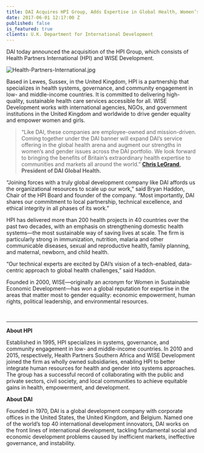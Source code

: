 ```yaml
---
title: DAI Acquires HPI Group, Adds Expertise in Global Health, Women’s Empowerment
date: 2017-06-01 12:17:00 Z
published: false
is_featured: true
clients: U.K. Department for International Development
---
```


DAI today announced the acquisition of the HPI Group, which consists of Health Partners International (HPI) and WISE Development.

![Health-Partners-International.jpg](/uploads/Health-Partners-International.jpg)

Based in Lewes, Sussex, in the United Kingdom, HPI is a partnership that specializes in health systems, governance, and community engagement in low- and middle-income countries. It is committed to delivering high-quality, sustainable health care services accessible for all. WISE Development works with international agencies, NGOs, and government institutions in the United Kingdom and worldwide to drive gender equality and empower women and girls.

<!--more-->

> “Like DAI, these companies are employee-owned and mission-driven. Coming together under the DAI banner will expand DAI’s service offering in the global health arena and augment our strengths in women’s and gender issues across the DAI portfolio. We look forward to bringing the benefits of Britain’s extraordinary health expertise to communities and markets all around the world.” **[Chris LeGrand](https://www.dai.com/who-we-are/leadership/christopher-legrand), President of DAI Global Health.**

“Joining forces with a truly global development company like DAI affords us the organizational resources to scale up our work,” said Bryan Haddon, Chair of the HPI Board and founder of the company. “Most importantly, DAI shares our commitment to local partnership, technical excellence, and ethical integrity in all phases of its work.”

HPI has delivered more than 200 health projects in 40 countries over the past two decades, with an emphasis on strengthening domestic health systems—the most sustainable way of saving lives at scale. The firm is particularly strong in immunization, nutrition, malaria and other communicable diseases, sexual and reproductive health, family planning, and maternal, newborn, and child health.

“Our technical experts are excited by DAI’s vision of a tech-enabled, data-centric approach to global health challenges,” said Haddon.

Founded in 2000, WISE—originally an acronym for Women in Sustainable Economic Development—has won a global reputation for expertise in the areas that matter most to gender equality: economic empowerment, human rights, political leadership, and environmental resources.

<br>
<hr>

<aside>
<p><strong>About HPI</strong></p>
<p>Established in 1995, HPI specializes in systems, governance, and community engagement in low- and middle-income countries. In 2010 and 2015, respectively, Health Partners Southern Africa and WISE Development joined the firm as wholly owned subsidiaries, enabling HPI to better integrate human resources for health and gender into systems approaches. The group has a successful record of collaborating with the public and private sectors, civil society, and local communities to achieve equitable gains in health, empowerment, and development.</p>
<p><strong>About DAI</strong></p>
<p>Founded in 1970, DAI is a global development company with corporate offices in the United States, the United Kingdom, and Belgium. Named one of the world’s top 40 international development innovators, DAI works on the front lines of international development, tackling fundamental social and economic development problems caused by inefficient markets, ineffective governance, and instability.</p>
</aside>